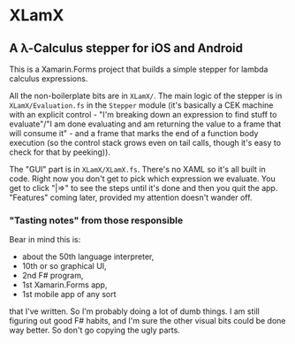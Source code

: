 ﻿# XLamX #

## A λ-Calculus stepper for iOS and Android ##

This is a Xamarin.Forms project that builds a simple stepper for lambda calculus expressions.

All the non-boilerplate bits are in `XLamX/`.  The main logic of the stepper is in `XLamX/Evaluation.fs` in the `Stepper` module (it's basically a CEK machine with an explicit control - "I'm breaking down an expression to find stuff to evaluate"/"I am done evaluating and am returning the value to a frame that will consume it" - and a frame that marks the end of a function body execution (so the control stack grows even on tail calls, though it's easy to check for that by peeking)).

The "GUI" part is in `XLamX/XLamX.fs`.  There's no XAML so it's all built in code.  Right now you don't get to pick which expression we evaluate.  You get to click "|=>" to see the steps until it's done and then you quit the app.  "Features" coming later, provided my attention doesn't wander off.

### "Tasting notes" from those responsible ###

Bear in mind this is:
* about the 50th language interpreter,
* 10th or so graphical UI,
* 2nd F# program,
* 1st Xamarin.Forms app,
* 1st mobile app of any sort

that I've written.  So I'm probably doing a lot of dumb things.  I am still figuring out good F# habits, and I'm sure the other visual bits could be done way better.  So don't go copying the ugly parts.
